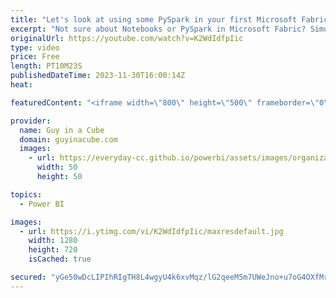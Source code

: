 ```yaml
---
title: "Let's look at using some PySpark in your first Microsoft Fabric Notebook"
excerpt: "Not sure about Notebooks or PySpark in Microsoft Fabric? Simon Whitely joins us to help get you started and to demystify what it's all about. He uses some SQL also!  How to use Microsoft Fabric notebooks https://learn.microsoft.com/fabric/data-engineering/how-to-use-notebook  Use a notebook to load data"
originalUrl: https://youtube.com/watch?v=K2WdIdfpIic
type: video
price: Free
length: PT10M23S
publishedDateTime: 2023-11-30T16:00:14Z
heat: 

featuredContent: "<iframe width=\"800\" height=\"500\" frameborder=\"0\" src=\"https://www.youtube.com/embed/K2WdIdfpIic\" allow=\"accelerometer; autoplay; encrypted-media; gyroscope; picture-in-picture\" allowfullscreen></iframe>"

provider:
  name: Guy in a Cube
  domain: guyinacube.com
  images:
    - url: https://everyday-cc.github.io/powerbi/assets/images/organizations/guyinacube.com-50x50.jpg
      width: 50
      height: 50

topics:
  - Power BI

images:
  - url: https://i.ytimg.com/vi/K2WdIdfpIic/maxresdefault.jpg
    width: 1280
    height: 720
    isCached: true

secured: "yGe50wDcLIPIhRIgTH8L4wgyU4k6xvMqz/lG2qeeM5m7UWeJno+u7oG4OXfMr3PcA2RE7hAyffDfGV9tEfm32QvBxSrTfJH/Iee9XVuHFZJZo0lzA9CPVe28nDRx60pO2RbG6Dho5vqD2WqpyfljPmze3YnBmOeIc2zHPzP4Yjp1pxqt4Az0RGF8ElD9MtxEsC6z80Y9Bsha70K5BNBknPswuh8K08wwA5JrrKqCmlaTQiemERi4Re1nYh6WY53nIyNkR5SBckC3x+eIAgTpS14XoNH91a4nOh0uh6J18vxPCy7EMZ2juWm69kzdhPcZQed9cuvF9ATX5zcqoAy29uigF41U9iQLDQVlUnYmcUDu/1J3M8RJrRbf+qyLnXsJPC1sJAFwriGBcuwAfUG9u5bGtbffz4UGrlRLNc78o7s=;v2ElB6jgfg3sbxp+R0ttBw=="
---
```


